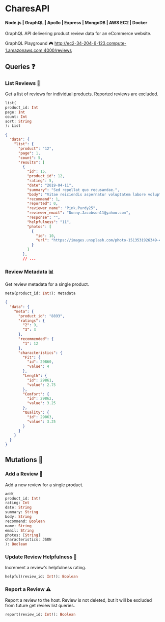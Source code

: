 # CharesAPI

#### Node.js | GraphQL | Apollo | Express | MongoDB | AWS EC2 | Docker

GraphQL API delivering product review data for an eCommerce website.

GraphQL Playground 🎮 http://ec2-34-204-6-123.compute-1.amazonaws.com:4000/reviews

## Queries ❓

### List Reviews 📄

Get a list of reviews for individual products. Reported reviews are excluded.

```GraphQL
list(
product_id: Int
page: Int
count: Int
sort: String
): List
```

```json
{
  "data": {
    "list": {
      "product": "12",
      "page": 1,
      "count": 5,
      "results": [
        {
          "id": 15,
          "product_id": 12,
          "rating": 5,
          "date": "2019-04-11",
          "summary": "Sed repellat quo recusandae.",
          "body": "Vitae reiciendis aspernatur voluptatem labore voluptatem ullam quos. Esse dolorum quas sunt unde est. Odio necessitatibus natus commodi at. Quia exercitationem aut quia sapiente harum et. Odit et hic nobis.",
          "recommend": 1,
          "reported": 0,
          "reviewer_name": "Pink.Purdy25",
          "reviewer_email": "Donny.Jacobson11@yahoo.com",
          "response": "",
          "helpfulness": "11",
          "photos": [
            {
              "id": 10,
              "url": "https://images.unsplash.com/photo-1513531926349-466f15ec8cc7?ixlib=rb-1.2.1&ixid=eyJhcHBfaWQiOjEyMDd9&auto=format&fit=crop&w=1650&q=80"
            }
          ]
        },
        // ...
```

### Review Metadata 📊

Get review metadata for a single product.

```GraphQL
meta(product_id: Int!): Metadata
```

```json
{
  "data": {
    "meta": {
      "product_id": "8893",
      "ratings": {
        "2": 9,
        "3": 3
      },
      "recommended": {
        "1": 12
      },
      "characteristics": {
        "Fit": {
          "id": 29860,
          "value": 4
        },
        "Length": {
          "id": 29861,
          "value": 2.75
        },
        "Comfort": {
          "id": 29862,
          "value": 3.25
        },
        "Quality": {
          "id": 29863,
          "value": 3.25
        }
      }
    }
  }
}
```

## Mutations 🧬

### Add a Review 📝

Add a new review for a single product.

```GraphQL
add(
product_id: Int!
rating: Int
date: String
summary: String
body: String
recommend: Boolean
name: String
email: String
photos: [String]
characteristics: JSON
): Boolean
```

### Update Review Helpfulness 🤝

Increment a review's helpfulness rating.

```GraphQL
helpful(review_id: Int!): Boolean
```

### Report a Review ⚠️

Report a review to the host. Review is not deleted, but it will be excluded from future get review list queries.

```GraphQL
report(review_id: Int!): Boolean
```
